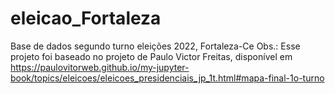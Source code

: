 # eleicao_Fortaleza
Base de dados segundo turno eleições 2022, Fortaleza-Ce
Obs.: Esse projeto foi baseado no projeto de Paulo Victor Freitas, disponível em https://paulovitorweb.github.io/my-jupyter-book/topics/eleicoes/eleicoes_presidenciais_jp_1t.html#mapa-final-1o-turno

